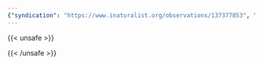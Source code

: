```yaml
---
{"syndication": "https://www.inaturalist.org/observations/137377853", "date": "2022-10-02T13:43:49-04:00", "taxon": {"name": "Rhamnus cathartica", "common_name": "common buckthorn"}, "quality_grade": "needs_id", "identifications_most_agree": false, "species_guess": "common buckthorn", "identifications_most_disagree": false, "captive": false, "project_ids": [4034], "community_taxon_id": null, "geojson": {"type": "Point", "coordinates": [-75.2452419444, 43.0814108333]}, "owners_identification_from_vision": true, "identifications_count": 0, "obscured": false, "num_identification_agreements": 0, "num_identification_disagreements": 0, "place_guess": "Utica, NY 13501, USA", "photos": [{"id": 234619670, "license_code": "cc-by-nc", "original_dimensions": {"width": 1536, "height": 2048}, "url": "https://inaturalist-open-data.s3.amazonaws.com/photos/234619670/square.jpeg", "attribution": "(c) Brandon Rozek, some rights reserved (CC BY-NC)", "flags": []}, {"id": 234619683, "license_code": "cc-by-nc", "original_dimensions": {"width": 1536, "height": 2048}, "url": "https://inaturalist-open-data.s3.amazonaws.com/photos/234619683/square.jpeg", "attribution": "(c) Brandon Rozek, some rights reserved (CC BY-NC)", "flags": []}]}
---
```

{{< unsafe >}}

{{< /unsafe >}}

